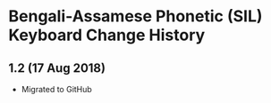# Bengali-Assamese Phonetic (SIL) Keyboard Change History


## 1.2 (17 Aug 2018)

* Migrated to GitHub

